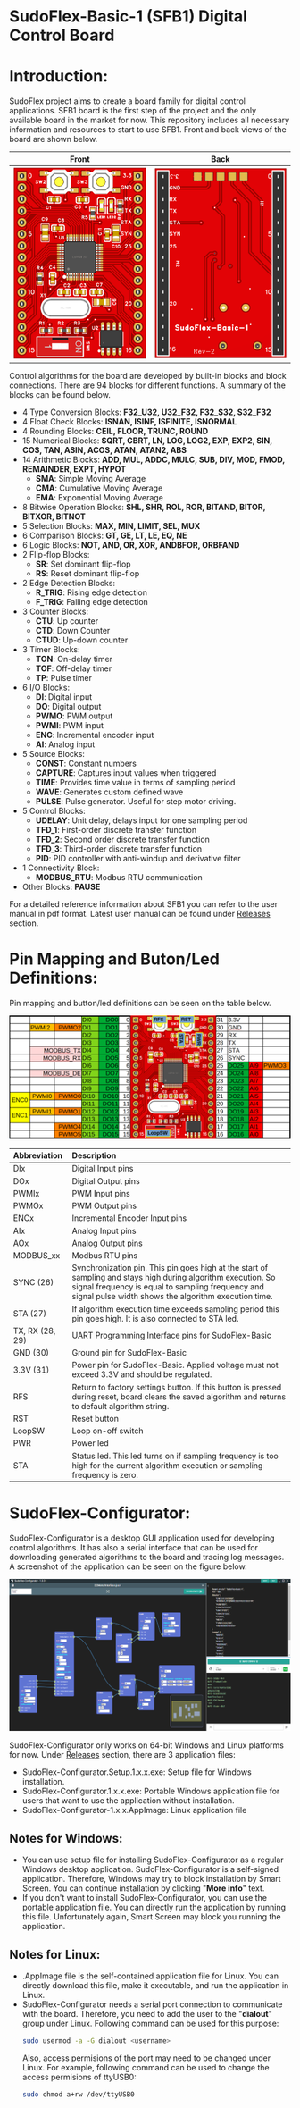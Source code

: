 # SudoFlex-Basic-1 (SFB1) Digital Control Board

# Introduction:

SudoFlex project aims to create a board family for digital control applications. SFB1 board is the first step of the project and the only available board in the market for now. This repository includes all necessary information and resources to start to use SFB1. Front and back views of the board are shown below.

|Front|Back|
|:-:|:-:|
| ![SFB1_Front](images/SFB1_Front.png) | ![SFB1_Back](images/SFB1_Back.png) |

Control algorithms for the board are developed by built-in blocks and block connections. There are 94 blocks for different functions. A summary of the blocks can be found below.

* 4 Type Conversion Blocks: **F32_U32, U32_F32, F32_S32, S32_F32**
* 4 Float Check Blocks: **ISNAN, ISINF, ISFINITE, ISNORMAL**
* 4 Rounding Blocks: **CEIL, FLOOR, TRUNC, ROUND**
* 15 Numerical Blocks: **SQRT, CBRT, LN, LOG, LOG2, EXP, EXP2, SIN, COS, TAN, ASIN, ACOS, ATAN, ATAN2, ABS**
* 14 Arithmetic Blocks: **ADD, MUL, ADDC, MULC, SUB, DIV, MOD, FMOD,
REMAINDER, EXPT, HYPOT**
  * **SMA**: Simple Moving Average
  * **CMA**: Cumulative Moving Average
  * **EMA**: Exponential Moving Average
* 8 Bitwise Operation Blocks: **SHL, SHR, ROL, ROR, BITAND, BITOR, BITXOR,
BITNOT**
* 5 Selection Blocks: **MAX, MIN, LIMIT, SEL, MUX**
* 6 Comparison Blocks: **GT, GE, LT, LE, EQ, NE**
* 6 Logic Blocks: **NOT, AND, OR, XOR, ANDBFOR, ORBFAND**
* 2 Flip-flop Blocks:
  * **SR**: Set dominant flip-flop
  * **RS**: Reset dominant flip-flop
* 2 Edge Detection Blocks:
  * **R_TRIG**: Rising edge detection
  * **F_TRIG**: Falling edge detection
* 3 Counter Blocks:
  * **CTU**: Up counter
  * **CTD**: Down Counter
  * **CTUD**: Up-down counter
* 3 Timer Blocks:
  * **TON**: On-delay timer
  * **TOF**: Off-delay timer
  * **TP**: Pulse timer
* 6 I/O Blocks:
  * **DI**: Digital input
  * **DO**: Digital output
  * **PWMO**: PWM output
  * **PWMI**: PWM input
  * **ENC**: Incremental encoder input
  * **AI**: Analog input
* 5 Source Blocks:
  * **CONST**: Constant numbers
  * **CAPTURE**: Captures input values when triggered
  * **TIME**: Provides time value in terms of sampling period
  * **WAVE**: Generates custom defined wave
  * **PULSE**: Pulse generator. Useful for step motor driving.
* 5 Control Blocks:
  * **UDELAY**: Unit delay, delays input for one sampling period
  * **TFD_1**: First-order discrete transfer function
  * **TFD_2**: Second order discrete transfer function
  * **TFD_3**: Third-order discrete transfer function
  * **PID**: PID controller with anti-windup and derivative filter
* 1 Connectivity Block:
  * **MODBUS_RTU**: Modbus RTU communication
* Other Blocks: **PAUSE**

For a detailed reference information about SFB1 you can refer to the user manual in pdf format. Latest user manual can be found under [Releases](https://github.com/sudorobotics/SudoFlex/releases) section.

# Pin Mapping and Buton/Led Definitions:

Pin mapping and button/led definitions can be seen on the table below.

![SFB1_Pinmap](images/SudoFlex-Basic-1_rev2_pinmap.png)

| Abbreviation | Description |
| :---        |    :----   |
| DIx | Digital Input pins |
| DOx | Digital Output pins |
| PWMIx | PWM Input pins |
| PWMOx | PWM Output pins |
| ENCx | Incremental Encoder Input pins | 
| AIx | Analog Input pins |
| AOx | Analog Output pins |
| MODBUS_xx | Modbus RTU pins |
| SYNC (26) | Synchronization pin. This pin goes high at the start of       sampling and stays high during algorithm execution. So signal frequency is equal to sampling frequency and signal pulse width shows the algorithm execution time. |
| STA (27) | If algorithm execution time exceeds sampling period this pin goes high. It is also connected to STA led. |
| TX, RX (28, 29) | UART Programming Interface pins for SudoFlex-Basic |
| GND (30) | Ground pin for SudoFlex-Basic |
| 3.3V (31) | Power pin for SudoFlex-Basic. Applied voltage must not exceed 3.3V and should be regulated. |
| RFS | Return to factory settings button. If this button is pressed during reset, board clears the saved algorithm and returns to default algorithm string. |
| RST | Reset button |
| LoopSW | Loop on-off switch |
| PWR | Power led |
| STA | Status led. This led turns on if sampling frequency is too high for the current algorithm execution or sampling frequency is zero. |

# SudoFlex-Configurator:

SudoFlex-Configurator is a desktop GUI application used for developing control algorithms. It has also a serial interface that can be used for downloading generated algorithms to the board and tracing log messages. A screenshot of the application can be seen on the figure below.

![alt text](images/SudoFlex-Configurator.png)

SudoFlex-Configurator only works on 64-bit Windows and Linux platforms for now. Under [Releases](https://github.com/sudorobotics/SudoFlex/releases) section, there are 3 application files:
* SudoFlex-Configurator.Setup.1.x.x.exe: Setup file for Windows installation.
* SudoFlex-Configurator.1.x.x.exe: Portable Windows application file for users that want to use the application without installation.
* SudoFlex-Configurator-1.x.x.AppImage: Linux application file

## Notes for Windows:

* You can use setup file for installing SudoFlex-Configurator as a regular Windows desktop application. SudoFlex-Configurator is a self-signed application. Therefore, Windows may try to block installation by Smart Screen. You can continue installation by clicking "**More info**" text.
* If you don't want to install SudoFlex-Configurator, you can use the portable application file. You can directly run the application by running this file. Unfortunately again, Smart Screen may block you running the application.

## Notes for Linux:

* .AppImage file is the self-contained application file for Linux. You can directly download this file, make it executable, and run the application in Linux.
* SudoFlex-Configurator needs a serial port connection to communicate with the board. Therefore, you need to add the user to the "**dialout**" group under Linux. Following command can be used for this purpose:
  ```bash
  sudo usermod -a -G dialout <username>
  ```
  Also, access permisions of the port may need to be changed under Linux. For example, following command can be used to change the access permisions of ttyUSB0:
  ```bash
  sudo chmod a+rw /dev/ttyUSB0
  ```

